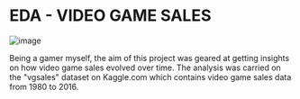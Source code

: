 # EDA - VIDEO GAME SALES

![image](https://images.pexels.com/photos/1637436/pexels-photo-1637436.jpeg?auto=compress&cs=tinysrgb&w=600)
</br>

Being a gamer myself, the aim of this project was geared at getting insights on how video game sales evolved over time. The analysis was carried on the "vgsales" dataset on Kaggle.com which contains video game sales data from 1980 to 2016.

